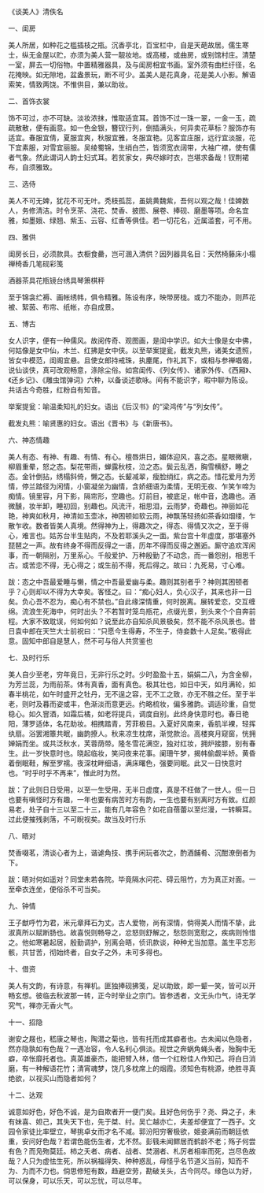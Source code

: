 《谈美人》清佚名  

一、闺房  

美人所居，如种花之槛插枝之瓶。沉香亭北，百宝栏中，自是天葩故居。儒生寒士，纵无金屋以贮，亦须为美人营一靓妆地。或高楼，或曲房，或别馆村庄。清楚一室，屏去一切俗物。中置精雅器具，及与闺房相宜书画。室外须有曲栏纡径，名花掩映。如无隙地，盆盎景玩，断不可少。盖美人是花真身，花是美人小影。解语索笑，情致两饶。不惟供目，兼以助妆。  

二、首饰衣裳  

饰不可过，亦不可缺。淡妆浓抹，惟取适宜耳。首饰不过一珠一翠，一金一玉，疏疏散散，便有画意。如一色金银，簪钗行列，倒插满头，何异卖花草标？服饰亦有适宜。春服宜倩，夏服宜爽，秋服宜雅，冬服宜艳。见客宜庄服，远行宜淡服，花下宜素服，对雪宜丽服。吴绫蜀锦，生绡白苎，皆须宽衣阔带，大袖广襟，使有儒者气象。然此谓词人韵士妇式耳。若贫家女，典尽嫁时衣，岂堪求备哉！钗荆裙布，自须雅致。  

三、选侍  

美人不可无婢，犹花不可无叶。秃枝孤蕊，虽姚黄魏紫，吾何以观之哉！佳婢数人，务修清洁。时令烹茶、浇花、焚香、披图、展卷、捧砚、磨墨等项。命名宜雅，如墨娥、绿翘、紫玉、云容、红香等俱佳。若一切花名，近属滥套，可不用。  

四、雅供  

闺房长日，必须款具。衣橱食罍，岂可溷入清供？因列器具名目：天然椅藤床小榻禅椅香几笔砚彩笺  

酒器茶具花瓶镜台绣具琴箫棋秤  

至于锦衾纻褥、画帐绣帏，俱令精雅。陈设有序，映带房栊。或力不能办，则芦花被、絮茵、布帘、纸帐，亦自成景。  

五、博古  

女人识字，便有一种儒风。故阅传奇、观图画，是闺中学识。如大士像是女中佛，何姑像是女中仙，木兰、红拂是女中侠。以至举案提瓮，截发丸熊，诸美女遗照，皆女中模范，闺阁宜悬。且使女郎持戒珠，执麈尾，作礼其下，或相与参禅唱偈，说仙谈侠，真可改观畅意，涤除尘俗。如宫闺传、《列女传》、诸家外传、《西厢》、《还乡记》、《雕虫馆弹词》六种，以备谈述歌咏。间有不能识字，暇中聊为陈设。共话古今奇胜，红粉自有知音。  

举案提瓮：喻温柔知礼的妇女。语出《后汉书》的“梁鸿传”与“列女传”。  

截发丸熊：喻贤惠的妇女。语出《晋书》与《新唐书》。  

六、神态情趣  

美人有态、有神、有趣、有情、有心。檀唇烘日，媚体迎风，喜之态。星眼微瞋，柳眉重晕，怒之态。梨花带雨，蝉露秋枝，泣之态。鬓云乱洒，胸雪横舒，睡之态。金针倒拈，绣榻斜倚，懒之态。长颦减翠，瘦脸绡红，病之态。惜花爱月为芳情，停兰踏径为闲情，小窗凝坐为幽情，含娇细语为柔情，无明无夜、乍笑乍啼为痴情。镜里容，月下影，隔帘形，空趣也。灯前目，被底足，帐中音，逸趣也。酒微醺，妆半卸，睡初回，别趣也。风流汗，相思泪，云雨梦，奇趣也。神丽如花艳，神爽如秋月，神清如玉壶冰，神困顿如软云雨，神飘荡轻扬如茶香如烟缕，乍散乍收。数者皆美人真境。然得神为上，得趣次之，得态、得情又次之，至于得心，难言也。姑苏台半生贴肉，不及若耶溪头之一面。紫台宫十年虚度，那堪塞外琵琶之一声。故有终身不得而反得之一语，历年不得而反得之邂逅。厮守追欢浑闲事，而一朝隔别，万里系心。千般爱护、万种殷勤了不动念，而一番怨别，相思千古。或苦恋不得，无心得之；或生前不得，死后得之。故曰：九死易，寸心难。  

跋：态之中吾最爱睡与懒，情之中吾最爱幽与柔。趣则其别者乎？神则其困顿者乎？心则却以不得为大幸矣。客怪之。曰：“痴心妇人，负心汉子，其来也非一日矣。负心吾不忍为，痴心有不禁也。”自此缘深情重，何时脱离。展转爱恋，交互缠绵。流浪生死海中，何时出头？不若暂时笼鸟瓶花，点缀光景，到头来个个自奔前程。大家不致耽误，何如何如？说至此亦自知杀风景极矣，然不能不杀风景也。昔日袁中郎在天竺大士前祝曰：“只愿今生得寿，不生子，侍妾数十人足矣。”极得此意。固知中郎自是慧人，然不可与俗人共赏鉴也  

七、及时行乐  

美人自少至老，穷年竟日，无非行乐之时。少时盈盈十五，娟娟二八，为含金柳，为芳兰蕊，为雨前茶。体有真香，面有真色。极其壮也，如日中天，如月满轮，如春半桃花，如午时盛开之牡丹，无不逞之容，无不工之致，亦无不胜之任。至于半老，则时及暮而姿或丰，色渐淡而意更远。约略梳妆，偏多雅韵。调适珍重，自觉稳心。如久窨酒，如霜后橘，如老将提兵，调度自别。此终身快意时也。春日艳阳，薄罗适体，名花助妆。相携踏青，芳菲极目。入夏好风南来，香肌半裸，轻挥纨扇。浴罢湘簟共眠，幽韵撩人。秋来凉生枕席，渐觉款洽。高楼爽月窥窗，恍拥婵娟而坐。或共泛秋水，芙蓉荫带。隆冬雪花满空，独对红妆，拥炉接膝，别有春生。此一岁快意时也。晓起临妆，笑问夜来花事。阑珊午梦，揭帏偷觑半娇。黄昏着倒眠鞋，解至罗襦。夜深枕畔细语，满床曙色，强要同眠。此又一日快意时也。“时乎时乎不再来”，惟此时为然。  

跋：了此则日日受用，以至一生受用，无半日虚度，真是不枉做了一世人。但一日也要有嗔怪时方有趣，一年也要有病苦时方有韵，一生也要有别离时方有致。红颜易老，处子自十三以至二十三，能有几年容色？如花自蓓蕾以至烂漫，一转瞬耳。过此便摧残剥落，不可睨视矣。故当及时行乐  

八、晤对  

焚香啜茗，清谈心者为上，谐谑角技、携手闲玩者次之，酌酒餔肴、沉酣潦倒者为下。  

跋：晤对何如遥对？同堂未若各院。毕竟隔水问花、碍云阻竹，方为真正对面。一至牵衣连坐，便俗杀不可当矣。  

九、钟情  

王子猷呼竹为君，米元章拜石为丈。古人爱物，尚有深情，倘得美人而情不挚，此淑真所以赋断肠也。故喜悦则畅导之，忿怒则舒解之，愁怨则宽慰之，疾病则怜惜之。他如寒暑起居，殷勤调护，别离会晤，侦讯款谈，种种尤当加意。盖生平忘形骸，共甘苦，彻始终者，自女子之外，未可多得也。  

十、借资  

美人有文韵，有诗意，有禅机。匪独捧砚拂笺，足以助致，即一颦一笑，皆可以开畅玄想。彼临去秋波那一转，正今时举业之宗门。皆参透者，文无头巾气，诗无学究气，禅亦无香火气。  

十一、招隐  

谢安之屐也，嵇康之琴也，陶潜之菊也，皆有托而成其癖者也。古未闻以色隐者，然亦隐孰如有色哉？一遇冶容，令人名利心俱淡。视世之奔蜗角蝇头者，殆胸中无癖，卒怅靡托者也。真英雄豪杰，能把臂入林，借一个红粉佳人作知己。将白日消磨，有一种解语花竹；清宵魂梦，饶几多枕席上的烟霞。须知色有桃源，绝胜寻真绝欲，以视买山而隐者如何？  

十二、达观  

诚意如好色，好色不诚，是为自欺者开一便门矣。且好色何伤乎？尧、舜之子，未有妹喜、妲己，其失天下也，先于桀、纣。吴亡越亦亡，夫差却便宜了一西子。文园令家徒比率壁立，琴挑卓女而才名不减。郭汾阳穷奢极欲，姬妾满前而朝廷依重，安问好色哉？若谓色能伤生者，尤不然。彭篯未闻鳏居而鹤龄不老；殇子何尝有色？而凫歾莫廷。柿之夭者、病者、战者、焚溺者、札厉者相率而死，岂尽色故哉？人只为虚怯生死，所以祸福得失、种种惑乱，毋怪乎名节道义当前，知而不为、为而不力也。倘思修短有数，趋避空劳，勘破关头，古今同尽。缘色以为好，可以保身，可以乐天，可以忘忧，可以尽年。  

